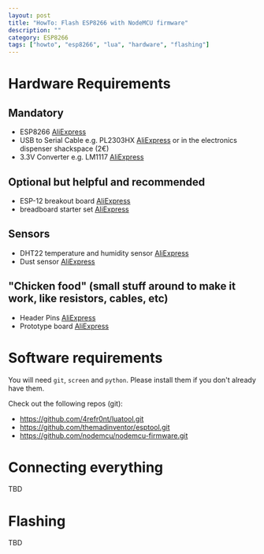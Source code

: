 ```yaml
---
layout: post
title: "HowTo: Flash ESP8266 with NodeMCU firmware"
description: ""
category: ESP8266 
tags: ["howto", "esp8266", "lua", "hardware", "flashing"]
---
```


# Hardware Requirements

## Mandatory
* ESP8266 [AliExpress](http://www.aliexpress.com/item/2015-New-Version-ESP-12E-ESP8266-ESP-12E-Wireless-Serial-WiFi-Module-Authenticity-Lua-RC-Toy/32361670651.html)
* USB to Serial Cable e.g. PL2303HX
  [AliExpress](http://www.aliexpress.com/item/1m-USB-To-RS232-TTL-UART-PL2303HX-Auto-Converter-USB-to-COM-Cable-Adapter-Module/2044773402.html) or in the electronics dispenser shackspace (2€)
* 3.3V Converter e.g. LM1117
  [AliExpress](http://www.aliexpress.com/item/Free-Shipping-10pcs-LM1117T-LM1117-Low-Dropout-Voltage-Regulator-3-3V/668796323.html)

## Optional but helpful and recommended
* ESP-12 breakout board
  [AliExpress](http://www.aliexpress.com/item/10pcs-ESP8266-serial-WIFI-module-adapter-plate-Applies-to-ESP-07-ESP-08-ESP-12/32277240271.html)
* breadboard starter set [AliExpress](http://www.aliexpress.com/item/MB102-Power-Supply-Module-3-3V-5V-MB102-Breadboard-830-Point-Jumper-cables/32259571737.html)

## Sensors
* DHT22 temperature and humidity sensor
  [AliExpress](http://www.aliexpress.com/item/1pcs-DHT22-digital-temperature-and-humidity-sensor-Temperature-and-humidity-module-AM2302-replace-SHT11-SHT15/1956275791.html)
* Dust sensor
  [AliExpress](http://www.aliexpress.com/item/SHINYEI-dust-sensor-PPD42NS-PPD4NS-PPD42NJ-dust-sensor-with-cable/32305336628.html)

## "Chicken food" (small stuff around to make it work, like resistors, cables, etc)
* Header Pins
  [AliExpress](http://www.aliexpress.com/item/Hot-Sale10pcs-40-Pin-1x40-Single-Row-Male-2-54-Breakable-Pin-Header-Connector-Strip-for/32254389928.html)
* Prototype board
  [AliExpress](http://www.aliexpress.com/item/15Pcs-Baklite-Copper-Plated-Prototype-PCB-Board-Veroboard-7cmx5cm/32305273104.html)


# Software requirements

You will need `git`, `screen` and `python`. Please install them if you don't already have them.

Check out the following repos (git):

* https://github.com/4refr0nt/luatool.git
* https://github.com/themadinventor/esptool.git
* https://github.com/nodemcu/nodemcu-firmware.git

# Connecting everything

TBD

# Flashing

TBD
